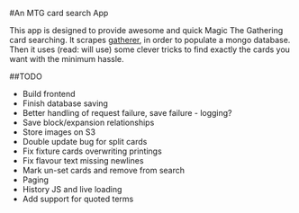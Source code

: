 #An MTG card search App

This app is designed to provide awesome and quick Magic The Gathering card searching.
It scrapes [gatherer](http://gatherer.wizards.com/Pages/Default.aspx), in order to populate a mongo database.
Then it uses (read: will use) some clever tricks to find exactly the cards you want with the minimum hassle.

##TODO

 - Build frontend
 - Finish database saving
 - Better handling of request failure, save failure - logging?
 - Save block/expansion relationships
 - Store images on S3
 - Double update bug for split cards
 - Fix fixture cards overwriting printings
 - Fix flavour text missing newlines
 - Mark un-set cards and remove from search
 - Paging
 - History JS and live loading
 - Add support for quoted terms